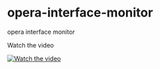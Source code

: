 # opera-interface-monitor
opera interface monitor

Watch the video

[![Watch the video](https://img.youtube.com/vi/N2hMtEpk9tk/maxresdefault.jpg)](https://youtu.be/N2hMtEpk9tk)
